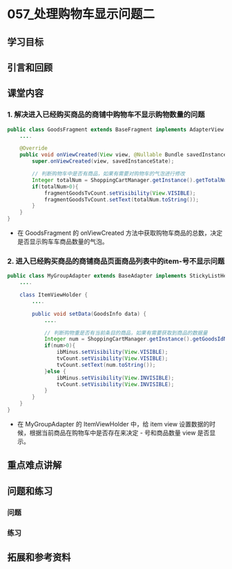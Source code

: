 # 057_处理购物车显示问题二
## 学习目标


## 引言和回顾

## 课堂内容
### 1. 解决进入已经购买商品的商铺中购物车不显示购物数量的问题
```java
public class GoodsFragment extends BaseFragment implements AdapterView.OnItemClickListener, AbsListView.OnScrollListener {
    ....

    @Override
    public void onViewCreated(View view, @Nullable Bundle savedInstanceState) {
        super.onViewCreated(view, savedInstanceState);

        // 判断购物车中是否有商品，如果有需要对购物车的气泡进行修改
        Integer totalNum = ShoppingCartManager.getInstance().getTotalNum();
        if(totalNum>0){
            fragmentGoodsTvCount.setVisibility(View.VISIBLE);
            fragmentGoodsTvCount.setText(totalNum.toString());
        }
    }
}
```

- 在 GoodsFragment 的 onViewCreated 方法中获取购物车商品的总数，决定是否显示购车车商品数量的气泡。

### 2. 进入已经购买商品的商铺商品页面商品列表中的item-号不显示问题
```java
public class MyGroupAdapter extends BaseAdapter implements StickyListHeadersAdapter {
    ....

    class ItemViewHolder {
        ....

        public void setData(GoodsInfo data) {
            ....

            // 判断购物重是否有当前条目的商品，如果有需要获取到商品的数据量
            Integer num = ShoppingCartManager.getInstance().getGoodsIdNum(data.id);
            if(num>0){
                ibMinus.setVisibility(View.VISIBLE);
                tvCount.setVisibility(View.VISIBLE);
                tvCount.setText(num.toString());
            }else {
                ibMinus.setVisibility(View.INVISIBLE);
                tvCount.setVisibility(View.INVISIBLE);
            }
        }
    }
}
```

- 在 MyGroupAdapter 的 ItemViewHolder 中，给 item view 设置数据的时候，根据当前商品在购物车中是否存在来决定 - 号和商品数量 view 是否显示。

## 重点难点讲解

## 问题和练习

### 问题

### 练习

## 拓展和参考资料
